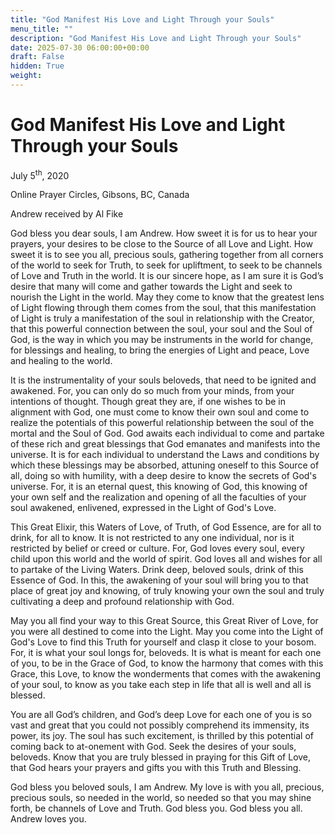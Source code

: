 ```yaml
---
title: "God Manifest His Love and Light Through your Souls"
menu_title: ""
description: "God Manifest His Love and Light Through your Souls"
date: 2025-07-30 06:00:00+00:00
draft: False
hidden: True
weight:
---
```

# God Manifest His Love and Light Through your Souls

July 5<sup>th</sup>, 2020

Online Prayer Circles, Gibsons, BC, Canada

Andrew received by Al Fike

God bless you dear souls, I am Andrew. How sweet it is for us to hear your prayers, your desires to be close to the Source of all Love and Light. How sweet it is to see you all, precious souls, gathering together from all corners of the world to seek for Truth, to seek for upliftment, to seek to be channels of Love and Truth in the world. It is our sincere hope, as I am sure it is God’s desire that many will come and gather towards the Light and seek to nourish the Light in the world. May they come to know that the greatest lens of Light flowing through them comes from the soul, that this manifestation of Light is truly a manifestation of the soul in relationship with the Creator, that this powerful connection between the soul, your soul and the Soul of God, is the way in which you may be instruments in the world for change, for blessings and healing, to bring the energies of Light and peace, Love and healing to the world.

It is the instrumentality of your souls beloveds, that need to be ignited and awakened. For, you can only do so much from your minds, from your intentions of thought. Though great they are, if one wishes to be in alignment with God, one must come to know their own soul and come to realize the potentials of this powerful relationship between the soul of the mortal and the Soul of God. God awaits each individual to come and partake of these rich and great blessings that God emanates and manifests into the universe. It is for each individual to understand the Laws and conditions by which these blessings may be absorbed, attuning oneself to this Source of all, doing so with humility, with a deep desire to know the secrets of God's universe. For, it is an eternal quest, this knowing of God, this knowing of your own self and the realization and opening of all the faculties of your soul awakened, enlivened, expressed in the Light of God's Love.

This Great Elixir, this Waters of Love, of Truth, of God Essence, are for all to drink, for all to know. It is not restricted to any one individual, nor is it restricted by belief or creed or culture. For, God loves every soul, every child upon this world and the world of spirit. God loves all and wishes for all to partake of the Living Waters. Drink deep, beloved souls, drink of this Essence of God. In this, the awakening of your soul will bring you to that place of great joy and knowing, of truly knowing your own the soul and truly cultivating a deep and profound relationship with God.

May you all find your way to this Great Source, this Great River of Love, for you were all destined to come into the Light. May you come into the Light of God's Love to find this Truth for yourself and clasp it close to your bosom. For, it is what your soul longs for, beloveds. It is what is meant for each one of you, to be in the Grace of God, to know the harmony that comes with this Grace, this Love, to know the wonderments that comes with the awakening of your soul, to know as you take each step in life that all is well and all is blessed.

You are all God’s children, and God’s deep Love for each one of you is so vast and great that you could not possibly comprehend its immensity, its power, its joy. The soul has such excitement, is thrilled by this potential of coming back to at-onement with God. Seek the desires of your souls, beloveds. Know that you are truly blessed in praying for this Gift of Love, that God hears your prayers and gifts you with this Truth and Blessing.

God bless you beloved souls, I am Andrew. My love is with you all, precious, precious souls, so needed in the world, so needed so that you may shine forth, be channels of Love and Truth. God bless you. God bless you all. Andrew loves you.
